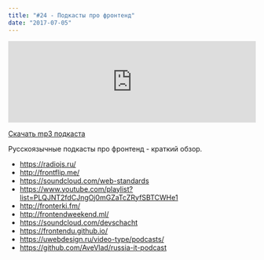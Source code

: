 ```yaml
---
title: "#24 - Подкасты про фронтенд"
date: "2017-07-05"
---
```


<iframe width="100%" height="166" scrolling="no" frameborder="no" src="https://w.soundcloud.com/player/?url=https%3A//api.soundcloud.com/tracks/331676355&amp;color=ff5500&amp;auto_play=false&amp;hide_related=false&amp;show_comments=true&amp;show_user=true&amp;show_reposts=false"></iframe>

<a href="https://5minreact.podster.fm/24/download/audio.mp3?download=yes&media=file"><i class="fa fa-download"></i> Скачать mp3 подкаста</a>

Русскоязычные подкасты про фронтенд - краткий обзор.

- https://radiojs.ru/
- http://frontflip.me/
- https://soundcloud.com/web-standards
- https://www.youtube.com/playlist?list=PLQJNT2fdCJngOj0mGZaTcZRyfSBTCWHe1
- http://fronterki.fm/
- http://frontendweekend.ml/
- https://soundcloud.com/devschacht
- https://frontendu.github.io/
- https://uwebdesign.ru/video-type/podcasts/
- https://github.com/AveVlad/russia-it-podcast


